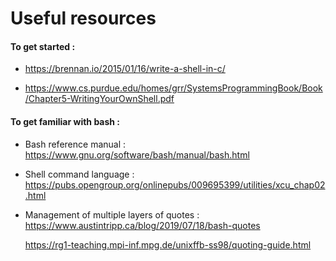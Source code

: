 # Useful resources

#### To get started :

* https://brennan.io/2015/01/16/write-a-shell-in-c/

* https://www.cs.purdue.edu/homes/grr/SystemsProgrammingBook/Book/Chapter5-WritingYourOwnShell.pdf

#### To get familiar with bash :

* Bash reference manual :
https://www.gnu.org/software/bash/manual/bash.html
    
* Shell command language :
https://pubs.opengroup.org/onlinepubs/009695399/utilities/xcu_chap02.html

* Management of multiple layers of quotes :
https://www.austintripp.ca/blog/2019/07/18/bash-quotes

    https://rg1-teaching.mpi-inf.mpg.de/unixffb-ss98/quoting-guide.html
